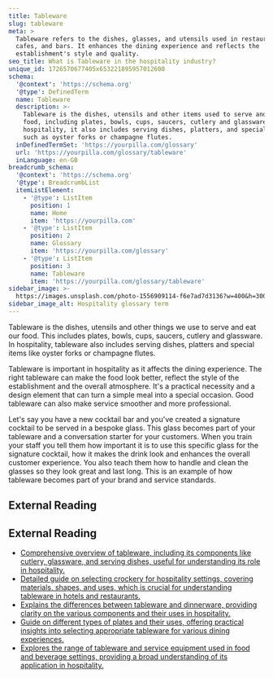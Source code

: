 ```yaml
---
title: Tableware
slug: tableware
meta: >
  Tableware refers to the dishes, glasses, and utensils used in restaurants,
  cafes, and bars. It enhances the dining experience and reflects the
  establishment's style and quality.
seo_title: What is Tableware in the hospitality industry?
unique_id: 1726570677405x653221895957012600
schema:
  '@context': 'https://schema.org'
  '@type': DefinedTerm
  name: Tableware
  description: >-
    Tableware is the dishes, utensils and other items used to serve and eat
    food, including plates, bowls, cups, saucers, cutlery and glassware. In
    hospitality, it also includes serving dishes, platters, and speciality items
    such as oyster forks or champagne flutes.
  inDefinedTermSet: 'https://yourpilla.com/glossary'
  url: 'https://yourpilla.com/glossary/tableware'
  inLanguage: en-GB
breadcrumb_schema:
  '@context': 'https://schema.org'
  '@type': BreadcrumbList
  itemListElement:
    - '@type': ListItem
      position: 1
      name: Home
      item: 'https://yourpilla.com'
    - '@type': ListItem
      position: 2
      name: Glossary
      item: 'https://yourpilla.com/glossary'
    - '@type': ListItem
      position: 3
      name: Tableware
      item: 'https://yourpilla.com/glossary/tableware'
sidebar_image: >-
  https://images.unsplash.com/photo-1556909114-f6e7ad7d3136?w=400&h=300&fit=crop&auto=format
sidebar_image_alt: Hospitality glossary term
---
```


Tableware is the dishes, utensils and other things we use to serve and eat our food. This includes plates, bowls, cups, saucers, cutlery and glassware. In hospitality, tableware also includes serving dishes, platters and special items like oyster forks or champagne flutes.

Tableware is important in hospitality as it affects the dining experience. The right tableware can make the food look better, reflect the style of the establishment and the overall atmosphere. It's a practical necessity and a design element that can turn a simple meal into a special occasion. Good tableware can also make service smoother and more professional.

Let's say you have a new cocktail bar and you've created a signature cocktail to be served in a bespoke glass. This glass becomes part of your tableware and a conversation starter for your customers. When you train your staff you tell them how important it is to use this specific glass for the signature cocktail, how it makes the drink look and enhances the overall customer experience. You also teach them how to handle and clean the glasses so they look great and last long. This is an example of how tableware becomes part of your brand and service standards.

## External Reading



## External Reading

*   [Comprehensive overview of tableware, including its components like cutlery, glassware, and serving dishes, useful for understanding its role in hospitality.](https://en.wikipedia.org/wiki/Tableware)
*   [Detailed guide on selecting crockery for hospitality settings, covering materials, shapes, and uses, which is crucial for understanding tableware in hotels and restaurants.](https://www.restaurantsupplystore.co.uk/a-guide-to-crockery-for-hotels-and-restaurants)
*   [Explains the differences between tableware and dinnerware, providing clarity on the various components and their uses in hospitality.](https://curatedevents.com/blog/what-does-tableware-include/)
*   [Guide on different types of plates and their uses, offering practical insights into selecting appropriate tableware for various dining experiences.](https://www.webstaurantstore.com/guide/1060/types-of-plates.html)
*   [Explores the range of tableware and service equipment used in food and beverage settings, providing a broad understanding of its application in hospitality.](https://fhahoreca.com/blog/types-of-food-and-beverage-service-equipment/)
